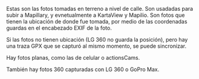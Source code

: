 Estas son las fotos tomadas en terreno a nivel de calle.
Son usadadas para subir a Mapillary, y evnetualmente a KartaView y Mapilio.
Son fotos que tienen la ubicación de donde fue tomada, por medio de las coordenadas guardas en el encabezado EXIF de la foto.

Si las fotos no tienen ubicación (LG 360 no guarda la posición), pero hay una traza GPX que se capturó al mismo momento, se puede sincronizar.

Hay fotos planas, como las de celular o actionsCams.

También hay fotos 360 capturadas con LG 360 o GoPro Max.

